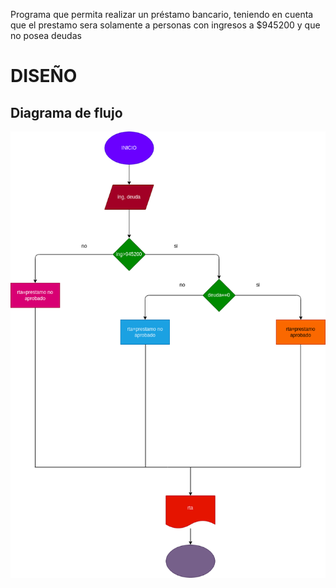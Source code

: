 Programa que permita realizar un préstamo bancario, teniendo en cuenta que el prestamo sera solamente a personas con ingresos a $945200 y que no posea deudas
# DISEÑO

## Diagrama de flujo

![Diagrama de flujo](diagrama.png "Diagrama de flujo")